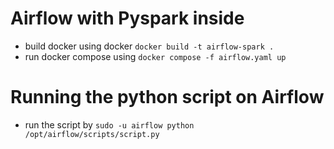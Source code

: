 # Airflow with Pyspark inside

- build docker using docker `docker build -t airflow-spark .`
- run docker compose using `docker compose -f airflow.yaml up`

# Running the python script on Airflow
- run the script by `sudo -u airflow python /opt/airflow/scripts/script.py`